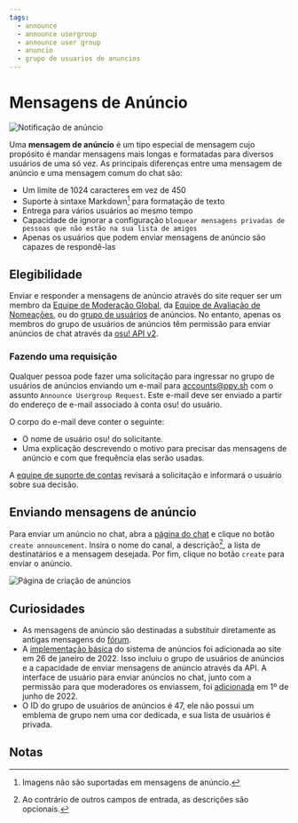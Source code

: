 ```yaml
---
tags:
  - announce
  - announce usergroup
  - announce user group
  - anuncio
  - grupo de usuarios de anuncios
---
```


# Mensagens de Anúncio

![Notificação de anúncio](img/notification.png "Uma mensagem de notificação de um anúncio")

Uma **mensagem de anúncio** é um tipo especial de mensagem cujo propósito é mandar mensagens mais longas e formatadas para diversos usuários de uma só vez. As principais diferenças entre uma mensagem de anúncio e uma mensagem comum do chat são:

- Um limite de 1024 caracteres em vez de 450
- Suporte à sintaxe Markdown[^note-images] para formatação de texto
- Entrega para vários usuários ao mesmo tempo
- Capacidade de ignorar a configuração `bloquear mensagens privadas de pessoas que não estão na sua lista de amigos`
- Apenas os usuários que podem enviar mensagens de anúncio são capazes de respondê-las

## Elegibilidade

Enviar e responder a mensagens de anúncio através do site requer ser um membro da [Equipe de Moderação Global](/wiki/People/Global_Moderation_Team), da [Equipe de Avaliação de Nomeações](/wiki/People/Nomination_Assessment_Team), ou do [grupo de usuários](/wiki/People/User_group) de anúncios. No entanto, apenas os membros do grupo de usuários de anúncios têm permissão para enviar anúncios de chat através da [osu! API v2](https://osu.ppy.sh/docs/index.html#create-channel).

### Fazendo uma requisição

Qualquer pessoa pode fazer uma solicitação para ingressar no grupo de usuários de anúncios enviando um e-mail para  [accounts@ppy.sh](mailto:accounts@ppy.sh) com o assunto `Announce Usergroup Request`. Este e-mail deve ser enviado a partir do endereço de e-mail associado à conta osu! do usuário.

O corpo do e-mail deve conter o seguinte:

- O nome de usuário osu! do solicitante.
- Uma explicação descrevendo o motivo para precisar das mensagens de anúncio e com que frequência elas serão usadas.

A [equipe de suporte de contas](/wiki/People/Account_support_team) revisará a solicitação e informará o usuário sobre sua decisão.

## Enviando mensagens de anúncio

Para enviar um anúncio no chat, abra a [página do chat](https://osu.ppy.sh/community/chat) e clique no botão `create announcement`. Insira o nome do canal, a descrição[^note-desc], a lista de destinatários e a mensagem desejada. Por fim, clique no botão `create` para enviar o anúncio.

![Página de criação de anúncios](img/page.jpg "A página de criação de anúncios.")

## Curiosidades

- As mensagens de anúncio são destinadas a substituir diretamente as antigas mensagens do [fórum](/wiki/Community/Forum).
- A [implementação básica](https://github.com/ppy/osu-web/pull/8418) do sistema de anúncios foi adicionada ao site em 26 de janeiro de 2022. Isso incluiu o grupo de usuários de anúncios e a capacidade de enviar mensagens de anúncio através da API. A interface de usuário para enviar anúncios no chat, junto com a permissão para que moderadores os enviassem, foi [adicionada](https://github.com/ppy/osu-web/pull/8747) em 1º de junho de 2022.
- O ID do grupo de usuários de anúncios é 47, ele não possui um emblema de grupo nem uma cor dedicada, e sua lista de usuários é privada.

## Notas

[^note-images]: Imagens não são suportadas em mensagens de anúncio.
[^note-desc]: Ao contrário de outros campos de entrada, as descrições são opcionais.
